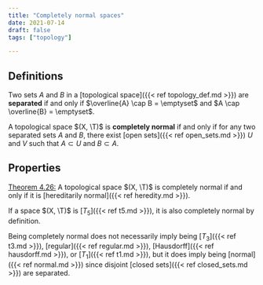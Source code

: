 ```yaml
---
title: "Completely normal spaces"
date: 2021-07-14
draft: false
tags: ["topology"]

---
```


## Definitions
Two sets $A$ and $B$ in a [topological space]({{< ref topology_def.md >}}) are **separated** if and only if $\overline{A} \cap B = \emptyset$ and $A \cap \overline{B} = \emptyset$.

A topological space $(X, \T)$ is **completely normal** if and only if for any two separated sets $A$ and $B$, there exist [open sets]({{< ref open_sets.md >}}) $U$ and $V$ such that $A \subset U$ and $B \subset A$. 

## Properties
[Theorem 4.26:](\work.pdf#page=40) A topological space $(X, \T)$ is completely normal if and only if it is [hereditarily normal]({{< ref heredity.md >}}).

If a space $(X, \T)$ is [$T_5$]({{< ref t5.md >}}), it is also completely normal by definition.

Being completely normal does not necessarily imply being [$T_3$]({{< ref t3.md >}}), [regular]({{< ref regular.md >}}), [Hausdorff]({{< ref hausdorff.md >}}), or [$T_1$]({{< ref t1.md >}}), but it does imply being [normal]({{< ref normal.md >}}) since disjoint [closed sets]({{< ref closed_sets.md >}}) are separated.